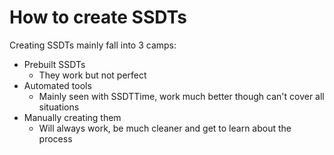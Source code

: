 # How to create SSDTs

Creating SSDTs mainly fall into 3 camps:

* Prebuilt SSDTs
  * They work but not perfect
* Automated tools
  * Mainly seen with SSDTTime, work much better though can't cover all situations
* Manually creating them
  * Will always work, be much cleaner and get to learn about the process

